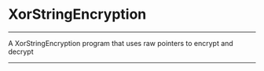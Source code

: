 # XorStringEncryption

----

A XorStringEncryption program that uses raw pointers to encrypt and decrypt

----


